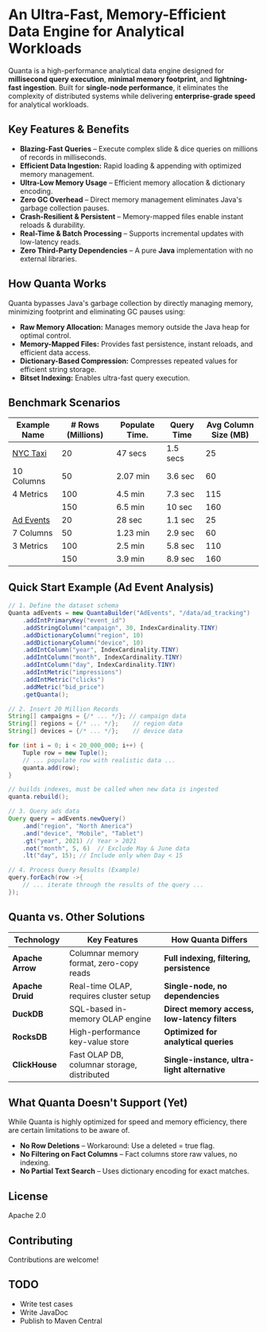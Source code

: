 # An Ultra-Fast, Memory-Efficient Data Engine for Analytical Workloads

Quanta is a high-performance analytical data engine designed for **millisecond query execution**, **minimal memory footprint**, and **lightning-fast ingestion**. Built for **single-node performance**, it eliminates the complexity of distributed systems while delivering **enterprise-grade speed** for analytical workloads.

## Key Features & Benefits

* **Blazing-Fast Queries** – Execute complex slide & dice queries on millions of records in milliseconds.
* **Efficient Data Ingestion:** Rapid loading & appending with optimized memory management.
* **Ultra-Low Memory Usage** – Efficient memory allocation & dictionary encoding.
* **Zero GC Overhead** – Direct memory management eliminates Java's garbage collection pauses.
* **Crash-Resilient & Persistent** – Memory-mapped files enable instant reloads & durability.
* **Real-Time & Batch Processing** – Supports incremental updates with low-latency reads.
* **Zero Third-Party Dependencies** – A pure **Java** implementation with no external libraries.

## How Quanta Works
Quanta bypasses Java's garbage collection by directly managing memory, minimizing footprint and eliminating GC pauses using:
* **Raw Memory Allocation:** Manages memory outside the Java heap for optimal control.
* **Memory-Mapped Files:** Provides fast persistence, instant reloads, and efficient data access.
* **Dictionary-Based Compression:** Compresses repeated values for efficient string storage.
* **Bitset Indexing:** Enables ultra-fast query execution.

## Benchmark Scenarios

| Example Name        | # Rows (Millions)       | Populate Time.    | Query Time     | Avg Column Size (MB) |
|---------------------|---------------|-------------------|----------------|---------------------|
| [NYC Taxi](https://github.com/sagaripte/Quanta/blob/main/src/main/java/com/quanta/examples/NYCTaxiData.java)       | 20    | 47 secs               | 1.5 secs            | 25                 |
|  10 Columns      | 50    | 2.07 min                | 3.6 sec            | 60                 |
|  4 Metrics       | 100   | 4.5 min               | 7.3 sec            | 115                 |
|                     | 150  | 6.5 min               | 10 sec            | 160                 |
| [Ad Events](https://github.com/sagaripte/Quanta/blob/main/src/main/java/com/quanta/examples/AdEvents.java)       | 20    | 28 sec               | 1.1 sec            | 25                 |
|  7 Columns      | 50    | 1.23 min               | 2.9 sec            | 60                 |
|  3 Metrics        | 100   | 2.5 min               | 5.8 sec            | 110                 |
|                     | 150   | 3.9 min               | 8.9 sec            | 160                 |

## Quick Start Example (Ad Event Analysis)

```java
// 1. Define the dataset schema
Quanta adEvents = new QuantaBuilder("AdEvents", "/data/ad_tracking")
    .addIntPrimaryKey("event_id")
    .addStringColumn("campaign", 30, IndexCardinality.TINY)
    .addDictionaryColumn("region", 10)
    .addDictionaryColumn("device", 10)
    .addIntColumn("year", IndexCardinality.TINY)
    .addIntColumn("month", IndexCardinality.TINY)
    .addIntColumn("day", IndexCardinality.TINY)
    .addIntMetric("impressions")
    .addIntMetric("clicks")
    .addMetric("bid_price")
    .getQuanta();

// 2. Insert 20 Million Records 
String[] campaigns = {/* ... */}; // campaign data
String[] regions = {/* ... */};    // region data
String[] devices = {/* ... */};    // device data

for (int i = 0; i < 20_000_000; i++) {
    Tuple row = new Tuple();
    // ... populate row with realistic data ...
    quanta.add(row);
}

// builds indexes, must be called when new data is ingested
quanta.rebuild(); 

// 3. Query ads data
Query query = adEvents.newQuery()
    .and("region", "North America")
    .and("device", "Mobile", "Tablet")
    .gt("year", 2021) // Year > 2021
    .not("month", 5, 6)  // Exclude May & June data
    .lt("day", 15); // Include only when Day < 15

// 4. Process Query Results (Example)
query.forEach(row ->{
    // ... iterate through the results of the query ...
});
```

## Quanta vs. Other Solutions

| Technology       | Key Features                                 | How Quanta Differs                        |
|-----------------|---------------------------------------------|--------------------------------------------|
| **Apache Arrow**| Columnar memory format, zero-copy reads     | **Full indexing, filtering, persistence** |
| **Apache Druid**| Real-time OLAP, requires cluster setup      | **Single-node, no dependencies**         |
| **DuckDB**      | SQL-based in-memory OLAP engine            | **Direct memory access, low-latency filters** |
| **RocksDB**     | High-performance key-value store           | **Optimized for analytical queries**      |
| **ClickHouse**  | Fast OLAP DB, columnar storage, distributed | **Single-instance, ultra-light alternative** |


## What Quanta Doesn't Support (Yet)
While Quanta is highly optimized for speed and memory efficiency, there are certain limitations to be aware of.

* **No Row Deletions** – Workaround: Use a deleted = true flag.
* **No Filtering on Fact Columns** – Fact columns store raw values, no indexing.
* **No Partial Text Search** – Uses dictionary encoding for exact matches.

## License

Apache 2.0  

## Contributing

Contributions are welcome!  

## TODO
* Write test cases
* Write JavaDoc
* Publish to Maven Central
